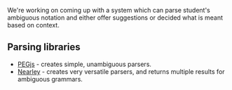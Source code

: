 We're working on coming up with a system which can parse student's ambiguous notation and either offer suggestions or decided what is meant based on context.

## Parsing libraries

* [PEGjs](https://pegjs.org/) - creates simple, unambiguous parsers.
* [Nearley](http://nearley.js.org/) - creates very versatile parsers, and returns multiple results for ambiguous grammars. 
